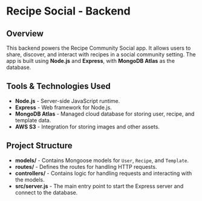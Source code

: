 # Recipe Social - Backend

## Overview

This backend powers the Recipe Community Social app. It allows users to share, discover, and interact with recipes in a social community setting. The app is built using **Node.js** and **Express**, with **MongoDB Atlas** as the database.

## Tools & Technologies Used

- **Node.js** - Server-side JavaScript runtime.
- **Express** - Web framework for Node.js.
- **MongoDB Atlas** - Managed cloud database for storing user, recipe, and template data.
- **AWS S3** - Integration for storing images and other assets.

## Project Structure

- **models/** - Contains Mongoose models for `User`, `Recipe`, and `Template`.
- **routes/** - Defines the routes for handling HTTP requests.
- **controllers/** - Contains logic for handling requests and interacting with the models.
- **src/server.js** - The main entry point to start the Express server and connect to the database.
